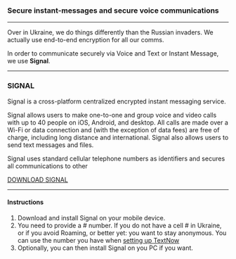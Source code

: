 ### Secure instant-messages and secure voice communications

---


Over in Ukraine, we do things differently than the Russian invaders. We actually use end-to-end encryption for all our comms.

In order to communicate securely via Voice and Text or Instant Message, we use __Signal__. 

---

### SIGNAL
Signal is a cross-platform centralized encrypted instant messaging service. 

Signal allows users to make one-to-one and group voice and video calls with up to 40 people on iOS, Android, and desktop. All calls are made over a Wi-Fi or data connection and (with the exception of data fees) are free of charge, including long distance and international. Signal also allows users to send text messages and files.

Signal uses standard cellular telephone numbers as identifiers and secures all communications to other 
 
<a href="https://signal.org/fr/download/">DOWNLOAD SIGNAL</a>

---

#### Instructions

1) Download and install Signal on your mobile device. 
2) You need to provide a # number. If you do not have a cell # in Ukraine, or if you avoid Roaming, or better yet:  you want to stay anonymous. You can use the number you have when <a href="https://www.textnow/messenging">setting up TextNow</a>
3) Optionally, you can then install Signal on you PC if you want. 

